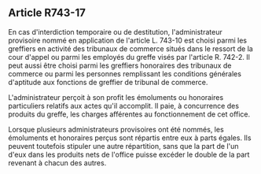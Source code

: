 Article R743-17
----
En cas d'interdiction temporaire ou de destitution, l'administrateur provisoire
nommé en application de l'article L. 743-10 est choisi parmi les greffiers en
activité des tribunaux de commerce situés dans le ressort de la cour d'appel ou
parmi les employés du greffe visés par l'article R. 742-2. Il peut aussi être
choisi parmi les greffiers honoraires des tribunaux de commerce ou parmi les
personnes remplissant les conditions générales d'aptitude aux fonctions de
greffier de tribunal de commerce.

L'administrateur perçoit à son profit les émoluments ou honoraires particuliers
relatifs aux actes qu'il accomplit. Il paie, à concurrence des produits du
greffe, les charges afférentes au fonctionnement de cet office.

Lorsque plusieurs administrateurs provisoires ont été nommés, les émoluments et
honoraires perçus sont répartis entre eux à parts égales. Ils peuvent toutefois
stipuler une autre répartition, sans que la part de l'un d'eux dans les produits
nets de l'office puisse excéder le double de la part revenant à chacun des
autres.
